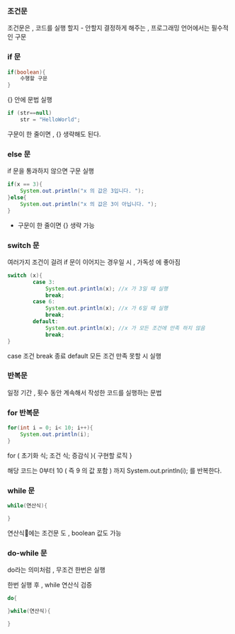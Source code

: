 
### 조건문

조건문은 , 코드를 실행 할지 - 안할지 결정하게 해주는 ,
프로그래밍 언어에서는 필수적인 구문
### if 문

```java
if(boolean){
	수행할 구문
}
```
{} 안에 문법 실행

```java
if (str==null)
	str = "HelloWorld";
```

구문이 한 줄이면 , {} 생략해도 된다.

### else 문

if 문을 통과하지 않으면 구문 실행

```java
if(x == 3){
    System.out.println("x 의 값은 3입니다. ");
}else{
    System.out.println("x 의 값은 3이 아닙니다. ");
}
```

- 구문이 한 줄이면 {} 생략 가능

### switch 문

여러가지 조건이 걸려 if 문이 이어지는 경우일 시 , 가독성 에 좋아짐

```java
switch (x){
		case 3:
			System.out.println(x); //x 가 3일 때 실행
			break;
		case 6:
			System.out.println(x); //x 가 6일 때 실행
			break;
		default: 
			System.out.println(x); //x 가 모든 조건에 만족 하지 않음 
			break;
}
```

case 조건
break 종료
default 모든 조건 만족 못할 시 실행

### 반복문

일정 기간 , 횟수 동안 계속해서 작성한 코드를 실행하는 문법

### for 반복문

```java
for(int i = 0; i< 10; i++){
	System.out.println(i);
}
```

for ( 초기화 식; 조건 식; 증감식 ){
	구현할 로직
}

해당 코드는 0부터 10 ( 즉 9 의 값 포함 ) 까지 System.out.println(i); 를 반복한다.

### while 문

```java
while(연산식){

}
```

연산식에는 조건문 도 , boolean 값도 가능

### do-while 문

do라는 의미처럼 , 무조건 한번은 실행

한번 실행 후 , while 연산식 검증

```java
do{

}while(연산식){

}
```
